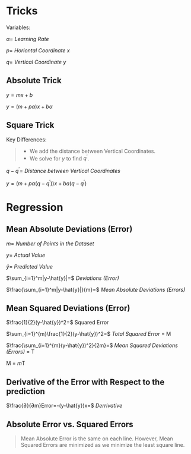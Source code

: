 
# Tricks

Variables:

$\alpha=$ *Learning Rate*

$p=$ *Horiontal Coordinate x*

$q=$ *Vertical Coordinate y*

## Absolute Trick

$y=mx+b$

$y=(m+p\alpha)x+b\alpha$

## Square Trick

Key Differences:
> - We add the distance between Vertical Coordinates.
> - We solve for $y$ to find $q^{\prime}$.

$q-q^{\prime}=$ *Distance between Vertical Coordinates*

$y=(m + p\alpha(q-q^{\prime}))x+ba(q-q^{\prime})$


# Regression


## Mean Absolute Deviations (Error)

$m=$ *Number of Points in the Dataset* 

$y=$ *Actual Value*

$\hat{y}=$ *Predicted Value*

$\sum_{i=1}^m|y-\hat{y}|=$ *Deviations (Error)*

$\frac{\sum_{i=1}^m|y-\hat{y}|}{m}=$ *Mean Absolute Deviations (Errors)*


## Mean Squared Deviations (Error)

$\frac{1}{2}(y-\hat{y})^2=$ Squared Error

$\sum_{i=1}^{m}\frac{1}{2}(y-\hat{y})^2=$ *Total Squared Error* = M

$\frac{\sum_{i=1}^{m}(y-\hat{y})^2}{2m}=$ *Mean Squared Deviations (Errors)* = T

M = $m$T


## Derivative of the Error with Respect to the prediction

$\frac{∂}{∂m}Error=-(y-\hat{y})x=$ *Derrivative*


## Absolute Error vs. Squared Errors

> Mean Absolute Error is the same on each line. However, Mean Squared Errors are minimized as we minimize the least square line.

